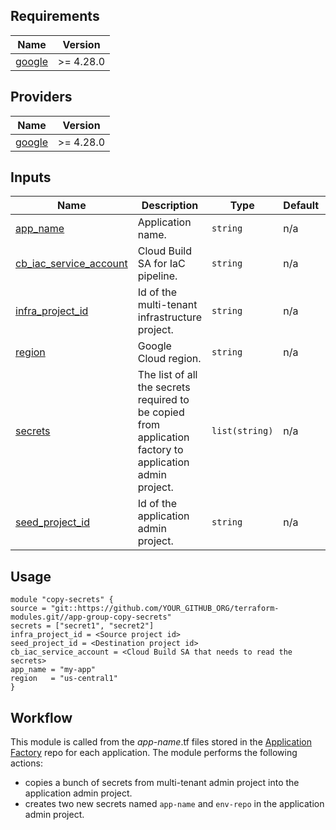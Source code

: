 <!-- BEGIN_TF_DOCS -->
## Requirements

| Name | Version |
|------|---------|
| <a name="requirement_google"></a> [google](#requirement\_google) | >= 4.28.0 |

## Providers

| Name | Version |
|------|---------|
| <a name="provider_google"></a> [google](#provider\_google) | >= 4.28.0 |

## Inputs

| Name | Description | Type | Default | Required |
|------|-------------|------|---------|:--------:|
| <a name="input_app_name"></a> [app\_name](#input\_app\_name) | Application name. | `string` | n/a | yes |
| <a name="input_cb_iac_service_account"></a> [cb\_iac\_service\_account](#input\_cb\_iac\_service\_account) | Cloud Build SA for IaC pipeline. | `string` | n/a | yes |
| <a name="input_infra_project_id"></a> [infra\_project\_id](#input\_infra\_project\_id) | Id of the multi-tenant infrastructure project. | `string` | n/a | yes |
| <a name="input_region"></a> [region](#input\_region) | Google Cloud region. | `string` | n/a | yes |
| <a name="input_secrets"></a> [secrets](#input\_secrets) | The list of all the secrets required to be copied from application factory to application admin project. | `list(string)` | n/a | yes |
| <a name="input_seed_project_id"></a> [seed\_project\_id](#input\_seed\_project\_id) | Id of the application admin project. | `string` | n/a | yes |

## Usage

```hcl
module "copy-secrets" {
source = "git::https://github.com/YOUR_GITHUB_ORG/terraform-modules.git//app-group-copy-secrets"
secrets = ["secret1", "secret2"]
infra_project_id = <Source project id>
seed_project_id = <Destination project id>
cb_iac_service_account = <Cloud Build SA that needs to read the secrets>
app_name = "my-app"
region   = "us-central1"
}
```

## Workflow

This module is called from the _app-name_.tf files stored in the [Application Factory][application-factory] repo for each application. The module performs the following actions:
- copies a bunch of secrets from multi-tenant admin project into the application admin project.
- creates two new secrets named `app-name` and `env-repo` in the application admin project.

<!-- LINKS: https://www.markdownguide.org/basic-syntax/#reference-style-links -->

<!-- END_TF_DOCS -->

[application-factory]: ../../app-factory-template/README.md
